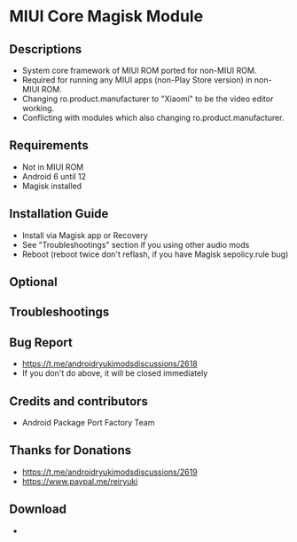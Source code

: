 # MIUI Core Magisk Module

## Descriptions
- System core framework of MIUI ROM ported for non-MIUI ROM.
- Required for running any MIUI apps (non-Play Store version) in non-MIUI ROM.
- Changing ro.product.manufacturer to "Xiaomi" to be the video editor working.
- Conflicting with modules which also changing ro.product.manufacturer.

## Requirements
- Not in MIUI ROM
- Android 6 until 12
- Magisk installed

## Installation Guide
- Install via Magisk app or Recovery
- See "Troubleshootings" section if you using other audio mods
- Reboot (reboot twice don't reflash, if you have Magisk sepolicy.rule bug)

## Optional

## Troubleshootings

## Bug Report
- https://t.me/androidryukimodsdiscussions/2618
- If you don't do above, it will be closed immediately

## Credits and contributors
- Android Package Port Factory Team

## Thanks for Donations
- https://t.me/androidryukimodsdiscussions/2619
- https://www.paypal.me/reiryuki

## Download
- 


